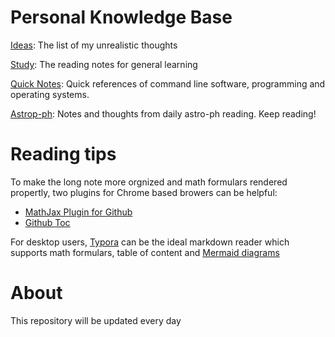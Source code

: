 # Personal Knowledge Base

[Ideas](./ideas.md): The list of my unrealistic thoughts

[Study](./Study): The reading notes for general learning

[Quick Notes](./QuickNotes): Quick references of command line software, programming and operating systems.

[Astrop-ph](./Astro-ph/README.md): Notes and thoughts from daily astro-ph reading. Keep reading!


# Reading tips
To make the long note more orgnized and math formulars rendered propertly, two plugins for Chrome based browers can be helpful:
- [MathJax Plugin for Github](https://chrome.google.com/webstore/detail/mathjax-plugin-for-github/ioemnmodlmafdkllaclgeombjnmnbima)
- [Github Toc](https://chrome.google.com/webstore/detail/github-toc/nalkpgbfaadkpckoadhlkihofnbhfhek?hl=en)

For desktop users, [Typora](https://typora.io/) can be the ideal markdown reader which supports math formulars, table of content and [Mermaid diagrams](https://mermaid-js.github.io)

# About
This repository will be updated every day
